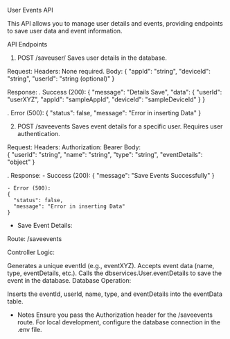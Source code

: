User Events API

This API allows you to manage user details and events, providing endpoints to save user data and event information.

API Endpoints
1. POST /saveuser/
Saves user details in the database.

Request:
Headers: None required.
Body:
{
  "appId": "string",
  "deviceId": "string",
  "userId": "string (optional)"
}

Response:
  . Success (200):
    {
      "message": "Details Save",
      "data": {
        "userId": "userXYZ",
        "appId": "sampleAppId",
        "deviceId": "sampleDeviceId"
      }
    }

  . Error (500):
    {
      "status": false,
      "message": "Error in inserting Data"
    }


2. POST /saveevents
Saves event details for a specific user. Requires user authentication.

Request:
Headers:
Authorization: Bearer <token>
Body:    
    {
      "userId": "string",
      "name": "string",
      "type": "string",
      "eventDetails": "object"
    }

. Response:
    - Success (200):
    {
      "message": "Save Events Successfully"
    }

    - Error (500):
    {
      "status": false,
      "message": "Error in inserting Data"
    }



- Save Event Details:

Route: /saveevents

Controller Logic:

Generates a unique eventId (e.g., eventXYZ).
Accepts event data (name, type, eventDetails, etc.).
Calls the dbservices.User.eventDetails to save the event in the database.
Database Operation:

Inserts the eventId, userId, name, type, and eventDetails into the eventData table.


- Notes
Ensure you pass the Authorization header for the /saveevents route.
For local development, configure the database connection in the .env file.





